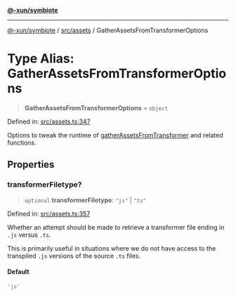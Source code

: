 [**@-xun/symbiote**](../../../README.md)

***

[@-xun/symbiote](../../../README.md) / [src/assets](../README.md) / GatherAssetsFromTransformerOptions

# Type Alias: GatherAssetsFromTransformerOptions

> **GatherAssetsFromTransformerOptions** = `object`

Defined in: [src/assets.ts:347](https://github.com/Xunnamius/symbiote/blob/f7710f4f934dcf5d1854513049f64b1f4706241a/src/assets.ts#L347)

Options to tweak the runtime of [gatherAssetsFromTransformer](../functions/gatherAssetsFromTransformer.md) and
related functions.

## Properties

### transformerFiletype?

> `optional` **transformerFiletype**: `"js"` \| `"ts"`

Defined in: [src/assets.ts:357](https://github.com/Xunnamius/symbiote/blob/f7710f4f934dcf5d1854513049f64b1f4706241a/src/assets.ts#L357)

Whether an attempt should be made to retrieve a transformer file ending in
`.js` versus `.ts`.

This is primarily useful in situations where we do not have access to the
transpiled `.js` versions of the source `.ts` files.

#### Default

```ts
'js'
```
